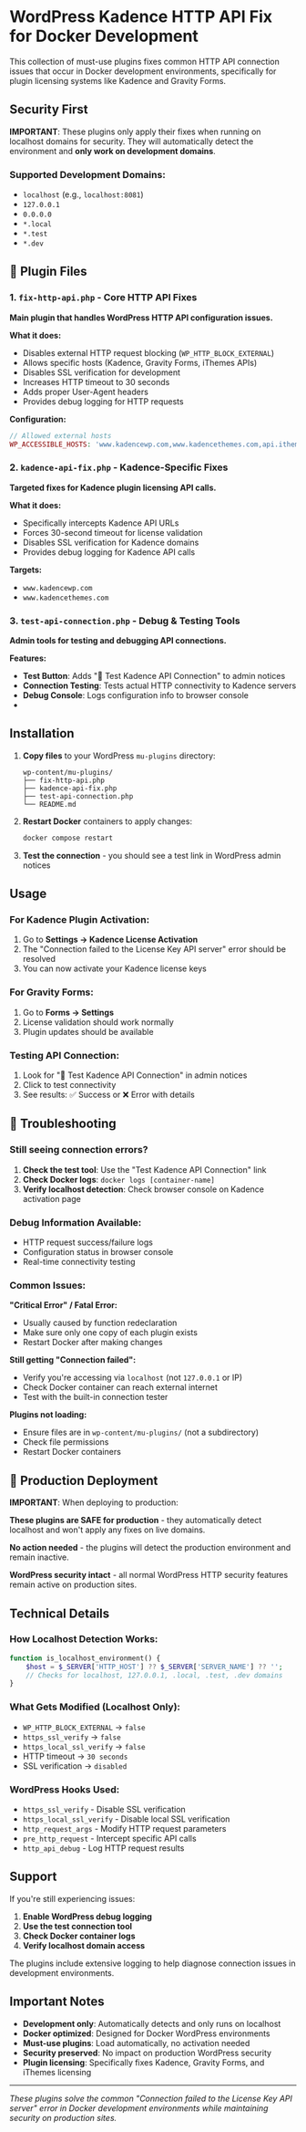 # WordPress Kadence HTTP API Fix for Docker Development

This collection of must-use plugins fixes common HTTP API connection issues that occur in Docker development environments, specifically for plugin licensing systems like Kadence and Gravity Forms.

## Security First

**IMPORTANT**: These plugins only apply their fixes when running on localhost domains for security. They will automatically detect the environment and **only work on development domains**.

### Supported Development Domains:
- `localhost` (e.g., `localhost:8081`)
- `127.0.0.1`
- `0.0.0.0`
- `*.local`
- `*.test`
- `*.dev`

## 📁 Plugin Files

### 1. `fix-http-api.php` - Core HTTP API Fixes
**Main plugin that handles WordPress HTTP API configuration issues.**

**What it does:**
- Disables external HTTP request blocking (`WP_HTTP_BLOCK_EXTERNAL`)
- Allows specific hosts (Kadence, Gravity Forms, iThemes APIs)
- Disables SSL verification for development
- Increases HTTP timeout to 30 seconds
- Adds proper User-Agent headers
- Provides debug logging for HTTP requests

**Configuration:**
```php
// Allowed external hosts
WP_ACCESSIBLE_HOSTS: 'www.kadencewp.com,www.kadencethemes.com,api.ithemes.com,www.gravityforms.com'
```

### 2. `kadence-api-fix.php` - Kadence-Specific Fixes
**Targeted fixes for Kadence plugin licensing API calls.**

**What it does:**
- Specifically intercepts Kadence API URLs
- Forces 30-second timeout for license validation
- Disables SSL verification for Kadence domains
- Provides debug logging for Kadence API calls

**Targets:**
- `www.kadencewp.com`
- `www.kadencethemes.com`

### 3. `test-api-connection.php` - Debug & Testing Tools
**Admin tools for testing and debugging API connections.**

**Features:**
- **Test Button**: Adds "🔧 Test Kadence API Connection" to admin notices
- **Connection Testing**: Tests actual HTTP connectivity to Kadence servers
- **Debug Console**: Logs configuration info to browser console
- 
## Installation

1. **Copy files** to your WordPress `mu-plugins` directory:
   ```
   wp-content/mu-plugins/
   ├── fix-http-api.php
   ├── kadence-api-fix.php
   ├── test-api-connection.php
   └── README.md
   ```

2. **Restart Docker** containers to apply changes:
   ```bash
   docker compose restart
   ```

3. **Test the connection** - you should see a test link in WordPress admin notices

## Usage

### For Kadence Plugin Activation:
1. Go to **Settings → Kadence License Activation**
2. The "Connection failed to the License Key API server" error should be resolved
3. You can now activate your Kadence license keys

### For Gravity Forms:
1. Go to **Forms → Settings**
2. License validation should work normally
3. Plugin updates should be available

### Testing API Connection:
1. Look for "🔧 Test Kadence API Connection" in admin notices
2. Click to test connectivity
3. See results: ✅ Success or ❌ Error with details

## 🐛 Troubleshooting

### Still seeing connection errors?
1. **Check the test tool**: Use the "Test Kadence API Connection" link
2. **Check Docker logs**: `docker logs [container-name]`
3. **Verify localhost detection**: Check browser console on Kadence activation page

### Debug Information Available:
- HTTP request success/failure logs
- Configuration status in browser console
- Real-time connectivity testing

### Common Issues:

**"Critical Error" / Fatal Error:**
- Usually caused by function redeclaration
- Make sure only one copy of each plugin exists
- Restart Docker after making changes

**Still getting "Connection failed":**
- Verify you're accessing via `localhost` (not `127.0.0.1` or IP)
- Check Docker container can reach external internet
- Test with the built-in connection tester

**Plugins not loading:**
- Ensure files are in `wp-content/mu-plugins/` (not a subdirectory)
- Check file permissions
- Restart Docker containers

## 🔄 Production Deployment

**IMPORTANT**: When deploying to production:

**These plugins are SAFE for production** - they automatically detect localhost and won't apply any fixes on live domains.

**No action needed** - the plugins will detect the production environment and remain inactive.

**WordPress security intact** - all normal WordPress HTTP security features remain active on production sites.

## Technical Details

### How Localhost Detection Works:
```php
function is_localhost_environment() {
    $host = $_SERVER['HTTP_HOST'] ?? $_SERVER['SERVER_NAME'] ?? '';
    // Checks for localhost, 127.0.0.1, .local, .test, .dev domains
}
```

### What Gets Modified (Localhost Only):
- `WP_HTTP_BLOCK_EXTERNAL` → `false`
- `https_ssl_verify` → `false`
- `https_local_ssl_verify` → `false`
- HTTP timeout → `30 seconds`
- SSL verification → `disabled`

### WordPress Hooks Used:
- `https_ssl_verify` - Disable SSL verification
- `https_local_ssl_verify` - Disable local SSL verification  
- `http_request_args` - Modify HTTP request parameters
- `pre_http_request` - Intercept specific API calls
- `http_api_debug` - Log HTTP request results

## Support

If you're still experiencing issues:

1. **Enable WordPress debug logging**
2. **Use the test connection tool**
3. **Check Docker container logs**
4. **Verify localhost domain access**

The plugins include extensive logging to help diagnose connection issues in development environments.

## Important Notes

- **Development only**: Automatically detects and only runs on localhost
- **Docker optimized**: Designed for Docker WordPress environments  
- **Must-use plugins**: Load automatically, no activation needed
- **Security preserved**: No impact on production WordPress security
- **Plugin licensing**: Specifically fixes Kadence, Gravity Forms, and iThemes licensing

---

*These plugins solve the common "Connection failed to the License Key API server" error in Docker development environments while maintaining security on production sites.*
